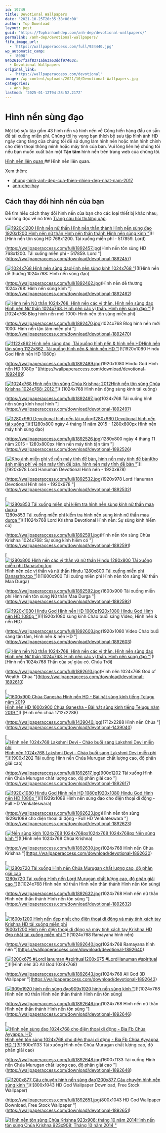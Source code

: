 ```yaml
---
id: 19749
title: Devotional Wallpapers
date: '2021-10-25T20:35:38+00:00'
author: Top Download
layout: post
guid: 'https://Tophinhanhdep.com/anh-dep/devotional-wallpapers/'
permalink: /anh-dep/devotional-wallpapers/
fifu_image_url:
  - 'https://wallpaperaccess.com/full/934440.jpg'
wp_automatic_camp:
  - '8098'
84b26167f2af8371ab63a63ddf97463c:
  - Devotional Wallpapers
original_link:
  - 'https://wallpaperaccess.com/devotional'
image: /wp-content/uploads/2021/10/Devotional-Wallpapers.jpg
categories:
  - Ảnh Đẹp
lastmod: '2025-01-12T04:28:52.217Z'
---
```

# Hình nền sùng đạo

Một bộ sưu tập gồm 43 hình nền và hình nền về Cống hiến hàng đầu có sẵn để tải xuống miễn phí. Chúng tôi hy vọng bạn thích bộ sưu tập hình ảnh HD ngày càng tăng của chúng tôi để sử dụng làm hình nền hoặc màn hình chính cho điện thoại thông minh hoặc máy tính của bạn. Vui lòng liên hệ chúng tôi nếu bạn muốn xuất bản một **Tận tâm** hình nền trên trang web của chúng tôi.

[Hình nền liên quan ](#related) ## Hình nền liên quan.

   
 Xem thêm:

   
- [nhung-hinh-anh-dep-cua-thien-nhien-dep-nhat-nam-2017](https://tophinhanhdep.com/anh-avatar/nhung-hinh-anh-dep-cua-thien-nhien-dep-nhat-nam-2017/)
- [anh-che-hay](https://tophinhanhdep.com/anh-che/anh-che-hay/)

## Cách thay đổi hình nền của bạn

Để tìm hiểu cách thay đổi hình nền của bạn cho các loại thiết bị khác nhau, vui lòng đọc về nó trên [Trang câu hỏi thường gặp](https://tophinhanhdep.com/faq/).

  
[[![1920x1200 Hình nền nữ thần Hình nền thần thánh Hình nền sùng đạo](https://wallpaperaccess.com/full/934440.jpg)1920x1200 Hình nền nữ thần Hình nền thần thánh Hình nền sùng kính "](https://wallpaperaccess.com/download/devotional-934440)](![Hình nền tôn sùng HD 768x1200.  Tải xuống miễn phí - 517859. Lord)

(https://wallpaperaccess.com/full/1892457.jpg)Hình nền tôn sùng HD 768x1200. Tải xuống miễn phí - 517859. Lord "](https://wallpaperaccess.com/download/devotional-1892457)

[[![1024x768 Hình nền sùng đạo](https://wallpaperaccess.com/full/1892461.jpg)Hình nền sùng kính 1024x768 "](https://wallpaperaccess.com/download/devotional-1892461)](![Hình nền dễ thương 1024x768: Hình nền sùng đạo)

(https://wallpaperaccess.com/full/1892462.jpg)Hình nền dễ thương 1024x768: Hình nền sùng kính "](https://wallpaperaccess.com/download/devotional-1892462)

[[![Hình nền Nữ thần 1024x768.  Hình nền các vị thần.  Hình nền sùng đạo](https://wallpaperaccess.com/full/1892468.jpg)Hình nền Nữ thần 1024x768. Hình nền các vị thần. Hình nền sùng đạo "](https://wallpaperaccess.com/download/devotional-1892468)](![1024x768 Blog hình nền mới 1000: Hình nền tôn sùng miễn phí)

(https://wallpaperaccess.com/full/1892470.jpg)1024x768 Blog hình nền mới 1000: Hình nền tận tâm miễn phí "](https://wallpaperaccess.com/download/devotional-1892470)

[[![1122x862 Hình nền sùng đạo, Tải xuống hình nền & hình nền HD](https://wallpaperaccess.com/full/1892487.jpg)Hình nền tôn sùng 1122x862, Tải xuống hình nền &amp; hình nền HD "](https://wallpaperaccess.com/download/devotional-1892487)](![1920x1080 Hindu God Hình nền HD 1080p)

(https://wallpaperaccess.com/full/1892489.jpg)1920x1080 Hindu God Hình nền HD 1080p "](https://wallpaperaccess.com/download/devotional-1892489)

[[![1024x768 Hình nền tôn sùng Chúa Krishna: 2012](https://wallpaperaccess.com/full/1892494.jpg)Hình nền tôn sùng Chúa Krishna 1024x768: 2012 "](https://wallpaperaccess.com/download/devotional-1892494)](![1024x768 Hình nền động sùng kính tải xuống)

(https://wallpaperaccess.com/full/1892497.jpg)1024x768 Tải xuống hình nền sùng kính hoạt hình "](https://wallpaperaccess.com/download/devotional-1892497)

[[![1280x960 Devotional hình nền tải xuống](https://wallpaperaccess.com/full/1892518.jpg)1280x960 Devotional hình nền tải xuống "](https://wallpaperaccess.com/download/devotional-1892518)](![1280x800 ngày 4 tháng 11 năm 2015 - 1280x800px Hình nền máy tính sùng đạo)

(https://wallpaperaccess.com/full/1892526.jpg)1280x800 ngày 4 tháng 11 năm 2015 - 1280x800px Hình nền máy tính tận tâm "](https://wallpaperaccess.com/download/devotional-1892526)

[[![Kho ảnh miễn phí về nền máy tính để bàn, hình nền máy tính để bàn](https://wallpaperaccess.com/full/1892529.jpg)Kho ảnh miễn phí về nền máy tính để bàn, hình nền máy tính để bàn "](https://wallpaperaccess.com/download/devotional-1892529)](![1920x978 Lord Hanuman Devotional Hình nền - 1920x978)

(https://wallpaperaccess.com/full/1892532.jpg)1920x978 Lord Hanuman Devotional Hình nền - 1920x978 "](https://wallpaperaccess.com/download/devotional-1892532)

 [[![1280x853 Tải xuống miễn phí kiểm tra hình nền sùng kính nữ thần maa durga](https://wallpaperaccess.com/full/1892536.jpg)1280x853 Tải xuống miễn phí kiểm tra hình nền sùng kính nữ thần maa durga "](https://wallpaperaccess.com/download/devotional-1892536)](![1024x768 Lord Krishna Devotional Hình nền: Sự sùng kính hiếm có)

(https://wallpaperaccess.com/full/1892591.jpg)Hình nền tôn sùng Chúa Krishna 1024x768: Sự sùng kính hiếm có "](https://wallpaperaccess.com/download/devotional-1892591)

[[![1280x800 Hình nền các vị thần và nữ thần Hindu 1280x800 Tải xuống miễn phí Danasrhp.top](https://wallpaperaccess.com/full/911982.jpg)Hình nền các vị thần và nữ thần Hindu 1280x800 Tải xuống miễn phí Danasrhp.top "](https://wallpaperaccess.com/download/devotional-911982)](![1600x900 Tải xuống miễn phí Hình nền tôn sùng Nữ thần Maa Durga)

(https://wallpaperaccess.com/full/1892592.jpg)1600x900 Tải xuống miễn phí Hình nền tôn sùng Nữ thần Maa Durga "](https://wallpaperaccess.com/download/devotional-1892592)

[[![1920x1080 Hindu God Hình nền HD 1080p](https://wallpaperaccess.com/full/159644.jpg)1920x1080 Hindu God Hình nền HD 1080p "](https://wallpaperaccess.com/download/devotional-159644)](![1920x1080 sùng kính Chào buổi sáng Video, Hình nền & nền HD)

(https://wallpaperaccess.com/full/1892603.jpg)1920x1080 Video Chào buổi sáng tận tâm, Hình nền &amp; nền HD "](https://wallpaperaccess.com/download/devotional-1892603)

[[![Hình nền Nữ thần 1024x768.  Hình nền các vị thần.  Hình nền sùng đạo](https://wallpaperaccess.com/full/1892605.jpg)Hình nền Nữ thần 1024x768. Hình nền các vị thần. Hình nền sùng đạo "](https://wallpaperaccess.com/download/devotional-1892605)](![Hình nền 1024x768 Thần của sự giàu có.  Chúa Trời)

(https://wallpaperaccess.com/full/1892610.jpg)Hình nền 1024x768 God of Wealth. Chúa "](https://wallpaperaccess.com/download/devotional-1892610)

[[![1600x900 Chúa Ganesha Hình nền HD - Bài hát sùng kính tiếng Telugu năm 2019](https://wallpaperaccess.com/full/1573838.jpg)Hình nền HD 1600x900 Chúa Ganesha - Bài hát sùng kính tiếng Telugu năm 2019 "](https://wallpaperaccess.com/download/devotional-1573838)](![Hình nền chúa 1712x2288)

(https://wallpaperaccess.com/full/1439040.jpg)1712x2288 Hình nền Chúa "](https://wallpaperaccess.com/download/devotional-1439040)

[[![Hình nền 1024x768 Lakshmi Devi - Chào buổi sáng Lakshmi Devi miễn phí](https://wallpaperaccess.com/full/1892615.jpg)Hình nền 1024x768 Lakshmi Devi - Chào buổi sáng Lakshmi Devi miễn phí "](https://wallpaperaccess.com/download/devotional-1892615)](![900x1202 Tải xuống Hình nền Chúa Murugan chất lượng cao, độ phân giải cao)

(https://wallpaperaccess.com/full/1892617.jpg)900x1202 Tải xuống Hình nền Chúa Murugan chất lượng cao, độ phân giải cao "](https://wallpaperaccess.com/download/devotional-1892617)

[[![1920x1080 Hindu God Hình nền HD 1080p](https://wallpaperaccess.com/full/1892621.jpg)1920x1080 Hindu God Hình nền HD 1080p "](https://wallpaperaccess.com/download/devotional-1892621)](![1929x1089 Hình nền sùng đạo cho điện thoại di động - Full HD Venkateswara)

(https://wallpaperaccess.com/full/1892623.jpg)Hình nền tôn sùng 1929x1089 cho điện thoại di động - Full HD Venkateswara "](https://wallpaperaccess.com/download/devotional-1892623)

[[![Nền sùng kính 1024x768 1024x768px](https://wallpaperaccess.com/full/1892625.jpg)1024x768 1024x768px Nền sùng kính "](https://wallpaperaccess.com/download/devotional-1892625)](![Hình nền 1024x768 Chúa Krishna)

(https://wallpaperaccess.com/full/1892630.jpg)1024x768 Hình nền Chúa Krishna "](https://wallpaperaccess.com/download/devotional-1892630)

[[![1280x720 Tải xuống Hình nền Chúa Murugan chất lượng cao, độ phân giải cao](https://wallpaperaccess.com/full/1892631.jpg)1280x720 Tải xuống Hình nền Lord Murugan chất lượng cao, độ phân giải cao "](https://wallpaperaccess.com/download/devotional-1892631)](![1024x768 Hình nền nữ thần Hình nền thần thánh Hình nền tôn sùng)

(https://wallpaperaccess.com/full/1892632.jpg)1024x768 Hình nền nữ thần Hình nền thần thánh Hình nền tôn sùng "](https://wallpaperaccess.com/download/devotional-1892632)

[[![1600x1200 Hình nền đẹp nhất cho điện thoại di động và máy tính xách tay Krishna HD tải xuống miễn phí](https://wallpaperaccess.com/full/1368905.jpg)1600x1200 Hình nền điện thoại di động và máy tính xách tay Krishna HD đẹp nhất tải xuống miễn phí "](https://wallpaperaccess.com/download/devotional-1368905)](![1024x768 Ramayana hình nền)

(https://wallpaperaccess.com/full/1892640.jpg)1024x768 Ramayana hình nền "](https://wallpaperaccess.com/download/devotional-1892640)

[[![1200x675 #LordHanuman #spiritual](https://wallpaperaccess.com/full/1892642.jpg)1200x675 #LordHanuman #spiritual "](https://wallpaperaccess.com/download/devotional-1892642)](![Hình nền 3D All God 1024x768)

(https://wallpaperaccess.com/full/1892643.jpg)1024x768 All God 3D Wallpaper "](https://wallpaperaccess.com/download/devotional-1892643)

[[![909x1920 hình nền sùng đạo](https://wallpaperaccess.com/full/1892644.jpg)909x1920 hình nền sùng kính "](https://wallpaperaccess.com/download/devotional-1892644)](![1024x768 Hình nền nữ thần Hình nền thần thánh Hình nền tôn sùng)

(https://wallpaperaccess.com/full/1892646.jpg)1024x768 Hình nền nữ thần Hình nền thần thánh Hình nền tôn sùng "](https://wallpaperaccess.com/download/devotional-1892646)

[[![Hình nền sùng đạo 1024x768 cho điện thoại di động - Bìa Fb Chúa Ayyappa, HD](https://wallpaperaccess.com/full/1892647.jpg)Hình nền tôn sùng 1024x768 cho điện thoại di động - Bìa Fb Chúa Ayyappa, HD "](https://wallpaperaccess.com/download/devotional-1892647)](![1600x1133 Tải xuống Hình nền Chúa Murugan chất lượng cao, độ phân giải cao)

(https://wallpaperaccess.com/full/1892648.jpg)1600x1133 Tải xuống Hình nền Chúa Murugan chất lượng cao, độ phân giải cao "](https://wallpaperaccess.com/download/devotional-1892648)

[[![1200x877 Câu chuyện hình nền sùng đạo](https://wallpaperaccess.com/full/1892649.jpg)1200x877 Câu chuyện hình nền sùng kính "](https://wallpaperaccess.com/download/devotional-1892649)](![800x1043 HD God Wallpaper Download, Free Stock Wallpaper)

(https://wallpaperaccess.com/full/1892651.jpg)800x1043 HD God Wallpaper Download, Free Stock Wallpaper "](https://wallpaperaccess.com/download/devotional-1892651)

[![Hình nền tôn sùng Chúa Krishna 923x908: tháng 10 năm 2014](https://wallpaperaccess.com/full/1892653.jpg)Hình nền tôn sùng Chúa Krishna 923x908: Tháng 10 năm 2014 "](https://wallpaperaccess.com/download/devotional-1892653)
